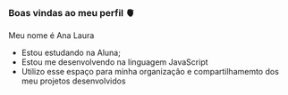 ### Boas vindas ao meu perfil 🫀

Meu nome é Ana Laura 

- Estou estudando na Aluna;
- Estou me desenvolvendo na linguagem JavaScript
- Utilizo esse espaço para minha organizaçâo e compartilhamemto dos meu projetos desenvolvidos
